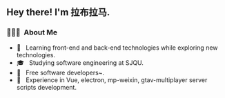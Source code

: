 <h2> Hey there! I'm 拉布拉马.</h2>

<h3> 👨🏻‍💻 &nbsp;About Me </h3>

- 🤔 &nbsp; Learning front-end and back-end technologies while exploring new technologies.
- 🎓 &nbsp; Studying software engineering at SJQU.
- 💼 &nbsp; Free software developers~.
- 🌱 &nbsp; Experience in Vue, electron, mp-weixin, gtav-multiplayer server scripts development.

<a href="https://github.com/tuise233">
<!--   <img height="180em" src="https://github-readme-stats.vercel.app/api?username=tuise233&theme=buefy&show_icons=true" /> -->
<!--   <img height="180em" src="https://github-readme-stats.vercel.app/api/top-langs/?username=tuise233&theme=buefy&layout=compact" /> -->
</a>

<br/>
